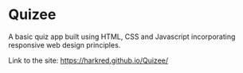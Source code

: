 # Quizee
A basic quiz app built using HTML, CSS and Javascript incorporating responsive web design principles.

Link to the site: https://harkred.github.io/Quizee/
